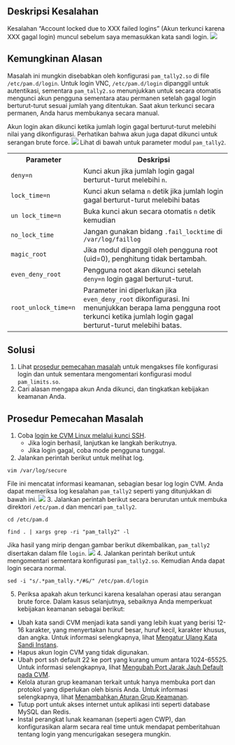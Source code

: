 ## Deskripsi Kesalahan
Kesalahan “Account locked due to XXX failed logins” (Akun terkunci karena XXX gagal login) muncul sebelum saya memasukkan kata sandi login.
![](https://main.qcloudimg.com/raw/0dcc0c3b62a36ba0f269e629a3365564.png)

## Kemungkinan Alasan
Masalah ini mungkin disebabkan oleh konfigurasi `pam_tally2.so` di file `/etc/pam.d/login`. Untuk login VNC, `/etc/pam.d/login` dipanggil untuk autentikasi, sementara `pam_tally2.so` menunjukkan untuk secara otomatis mengunci akun pengguna sementara atau permanen setelah gagal login berturut-turut sesuai jumlah yang ditentukan. Saat akun terkunci secara permanen, Anda harus membukanya secara manual.

Akun login akan dikunci ketika jumlah login gagal berturut-turut melebihi nilai yang dikonfigurasi. Perhatikan bahwa akun juga dapat dikunci untuk serangan brute force.
![](https://main.qcloudimg.com/raw/806c1d8ccded0746f5457320df479177.png)
Lihat di bawah untuk parameter modul `pam_tally2`.
<table>
<tr>
<th>Parameter</th><th>Deskripsi</th>
</tr>
<tr>
<td><code>deny=n</code></td>
<td>Kunci akun jika jumlah login gagal berturut-turut melebihi <code>n</code>.</td>
</tr>
<tr>
<td><code>lock_time=n </code></td>
<td>Kunci akun selama <code>n</code> detik jika jumlah login gagal berturut-turut melebihi batas</td>
</tr>
<tr>
<td><code>un lock_time=n</code></td>
<td>Buka kunci akun secara otomatis <code>n</code> detik kemudian</td>
</tr>
<tr>
<td><code>no_lock_time </code></td>
<td>Jangan gunakan bidang <code>.fail_locktime</code> di <code>/var/log/faillog</code></td>
</tr>
<tr>
<td><code>magic_root   </code></td>
<td>Jika modul dipanggil oleh pengguna root (uid=0), penghitung tidak bertambah.</td>
</tr>
<tr>
<td><code>even_deny_root </code></td>
<td>Pengguna root akan dikunci setelah <code>deny=n</code> login gagal berturut-turut.</td>
</tr>
<tr>
<td><code>root_unlock_time=n  </code></td>
<td>Parameter ini diperlukan jika <code>even_deny_root</code> dikonfigurasi. Ini menunjukkan berapa lama pengguna root terkunci ketika jumlah login gagal berturut-turut melebihi batas. </td>
</tr>
</table>

## Solusi
1. Lihat [prosedur pemecahan masalah](#ProcessingSteps) untuk mengakses file konfigurasi login dan untuk sementara mengomentari konfigurasi modul `pam_limits.so`.
2. Cari alasan mengapa akun Anda dikunci, dan tingkatkan kebijakan keamanan Anda.

[](id:ProcessingSteps)

## Prosedur Pemecahan Masalah

1. Coba [login ke CVM Linux melalui kunci SSH](https://intl.cloud.tencent.com/document/product/213/32501).
	- Jika login berhasil, lanjutkan ke langkah berikutnya.
	- Jika login gagal, coba mode pengguna tunggal.
2. Jalankan perintah berikut untuk melihat log.
```
vim /var/log/secure
```
File ini mencatat informasi keamanan, sebagian besar log login CVM. Anda dapat memeriksa log kesalahan `pam_tally2` seperti yang ditunjukkan di bawah ini.
![](https://main.qcloudimg.com/raw/f45fb4564cfea44f0210a6e9b7124b73.png)
3. Jalankan perintah berikut secara berurutan untuk membuka direktori `/etc/pam.d` dan mencari `pam_tally2`.
```
cd /etc/pam.d
```
```
find . | xargs grep -ri "pam_tally2" -l
```
Jika hasil yang mirip dengan gambar berikut dikembalikan, `pam_tally2` disertakan dalam file `login`.
![](https://main.qcloudimg.com/raw/a5d272e11a88d4f9cee347244fb98441.png)
4. Jalankan perintah berikut untuk mengomentari sementara konfigurasi `pam_tally2.so`. Kemudian Anda dapat login secara normal.
```
sed -i "s/.*pam_tally.*/#&/" /etc/pam.d/login
```
5. Periksa apakah akun terkunci karena kesalahan operasi atau serangan brute force. Dalam kasus selanjutnya, sebaiknya Anda memperkuat kebijakan keamanan sebagai berikut:
 - Ubah kata sandi CVM menjadi kata sandi yang lebih kuat yang berisi 12-16 karakter, yang menyertakan huruf besar, huruf kecil, karakter khusus, dan angka. Untuk informasi selengkapnya, lihat [Mengatur Ulang Kata Sandi Instans](https://intl.cloud.tencent.com/document/product/213/16566).
 - Hapus akun login CVM yang tidak digunakan.
 - Ubah port ssh default 22 ke port yang kurang umum antara 1024-65525. Untuk informasi selengkapnya, lihat [Mengubah Port Jarak Jauh Default pada CVM](https://intl.cloud.tencent.com/document/product/213/35376).
 - Kelola aturan grup keamanan terkait untuk hanya membuka port dan protokol yang diperlukan oleh bisnis Anda. Untuk informasi selengkapnya, lihat [Menambahkan Aturan Grup Keamanan](https://intl.cloud.tencent.com/document/product/213/34272).
 - Tutup port untuk akses internet untuk aplikasi inti seperti database MySQL dan Redis. 
 - Instal perangkat lunak keamanan (seperti agen CWP), dan konfigurasikan alarm secara real time untuk mendapat pemberitahuan tentang login yang mencurigakan sesegera mungkin.


